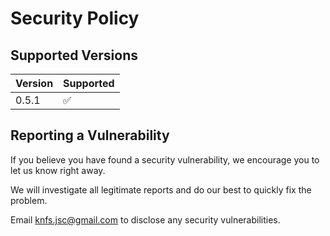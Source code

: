 # Security Policy

## Supported Versions

| Version | Supported          |
| ------- | ------------------ |
| 0.5.1   | :white_check_mark: |


## Reporting a Vulnerability

If you believe you have found a security vulnerability, we encourage you to let us know right away.

We will investigate all legitimate reports and do our best to quickly fix the problem.

Email knfs.jsc@gmail.com to disclose any security vulnerabilities.
